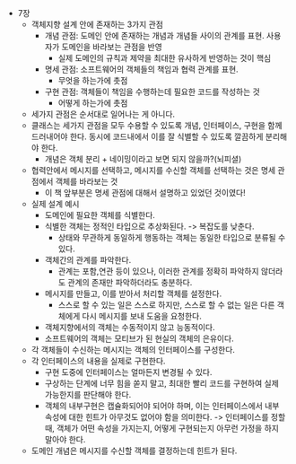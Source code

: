 * 7장
	* 객체지향 설계 안에 존재하는 3가지 관점
		* 개념 관점: 도메인 안에 존재하는 개념과 개념들 사이의 관계를 표현. 사용자가 도메인을 바라보는 관점을 반영
			* 실제 도메인의 규칙과 제약을 최대한 유사하게 반영하는 것이 핵심
		* 명세 관점: 소프트웨어의 객체들의 책임과 협력 관계를 표현.
			* 무엇을 하는가에 촛점
		* 구현 관점: 객체들이 책임을 수행하는데 필요한 코드를 작성하는 것
			* 어떻게 하는가에 촛점
	* 세가지 관점은 순서대로 일어나는 게 아니다.
	* 클래스는 세가지 관점을 모두 수용할 수 있도록 개념, 인터페이스, 구현을 함께 드러내어야 한다. 동시에 코드내에서 이를 잘 식별할 수 있도록 깔끔하게 분리해야 한다.
		* 개념은 객체 분리 + 네이밍이라고 보면 되지 않을까?(뇌피셜)
	* 협력안에서 메시지를 선택하고, 메시지를 수신할 객체를 선택하는 것은 명세 관점에서 객체를 바라보는 것
		* 이 책 앞부분은 명세 관점에 대해서 설명하고 있었던 것이였다!
	* 실제 설계 예시
		* 도메인에 필요한 객체를 식별한다.
		* 식별한 객체는 정적인 타입으로 추상화된다. -> 복잡도를 낮춘다.
			* 상태와 무관하게 동일하게 행동하는 객체는 동일한 타입으로 분류될 수 있다.
		* 객체간의 관계를 파악한다.
			* 관계는 포함,연관 등이 있으나, 이러한 관계를 정확히 파악하지 않더라도 관계의 존재만 파악하더라도 충분하다.
		* 메시지를 만들고, 이를 받아서 처리할 객체를 설정한다.
			* 스스로 할 수 있는 일은 스스로 하지만, 스스로 할 수 없는 일은 다른 객체에게 다시 메시지를 보내 도움을 요청한다.
		* 객체지향에서의 객체는 수동적이지 않고 능동적이다. 
		* 소프트웨어의 객체는 모티브가 된 현실의 객체의 은유이다.
	* 각 객체들이 수신하는 메시지는 객체의 인터페이스를 구성한다.
	* 각 인터페이스의 내용을 실제로 구현한다.
		* 구현 도중에 인터페이스는 얼마든지 변경될 수 있다.
		* 구상하는 단계에 너무 힘을 쏟지 말고, 최대한 빨리 코드를 구현하여 실제 가능한지를 판단해야 한다.
		* 객체의 내부구현은 캡슐화되어야 되어야 하며, 이는 인터페이스에서 내부 속성에 대한 힌트가 아무것도 없어야 함을 의미한다. -> 인터페이스를 정할 때, 객체가 어떤 속성을 가지는지, 어떻게 구현되는지 아무런 가정을 하지 말아야 한다.
	* 도메인 개념은 메시지를 수신할 객체를 결정하는데 힌트가 된다.